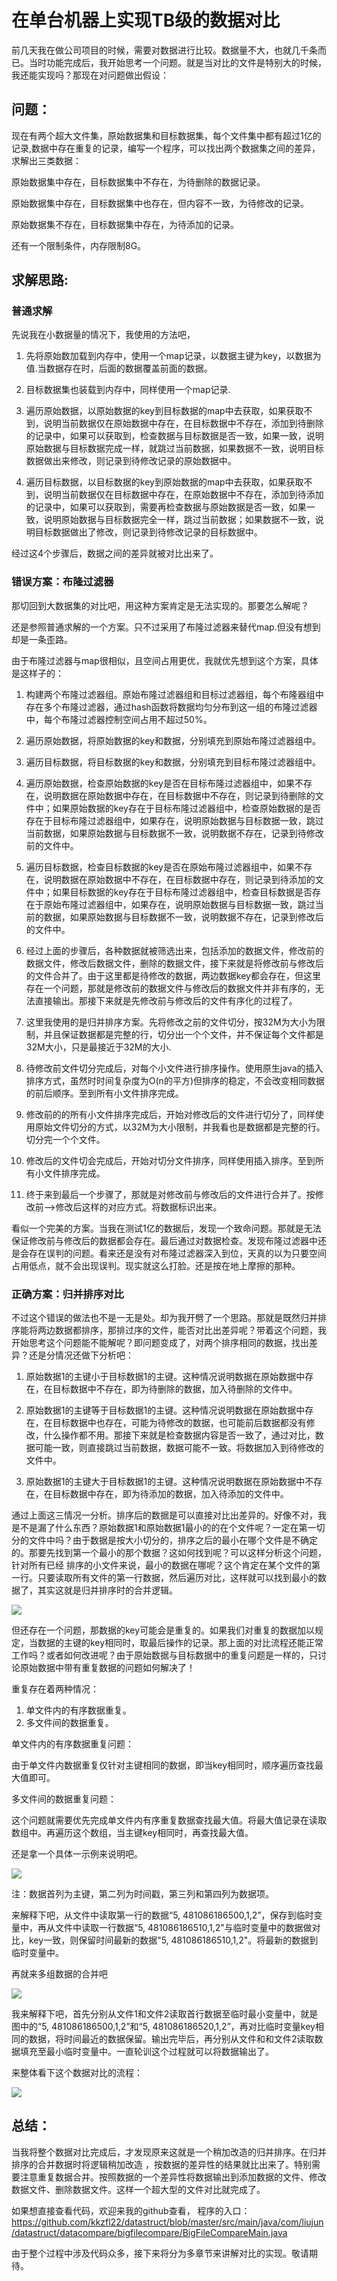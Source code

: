 # 在单台机器上实现TB级的数据对比
前几天我在做公司项目的时候，需要对数据进行比较。数据量不大，也就几千条而已。当时功能完成后，我开始思考一个问题。就是当对比的文件是特别大的时候，我还能实现吗？那现在对问题做出假设：

## 问题：

现在有两个超大文件集，原始数据集和目标数据集，每个文件集中都有超过1亿的记录,数据中存在重复的记录，编写一个程序，可以找出两个数据集之间的差异，求解出三类数据：

原始数据集中存在，目标数据集中不存在，为待删除的数据记录。

原始数据集中存在，目标数据集中也存在，但内容不一致，为待修改的记录。

原始数据集不存在，目标数据集中存在，为待添加的记录。

还有一个限制条件，内存限制8G。



## 求解思路:

### 普通求解

先说我在小数据量的情况下，我使用的方法吧，

 1. 先将原始数加载到内存中，使用一个map记录，以数据主键为key，以数据为值.当数据存在时，后面的数据覆盖前面的数据。

 2. 目标数据集也装载到内存中，同样使用一个map记录.

 3. 遍历原始数据，以原始数据的key到目标数据的map中去获取，如果获取不到，说明当前数据仅在原始数据中存在，在目标数据中不存在，添加到待删除的记录中，如果可以获取到，检查数据与目标数据是否一致，如果一致，说明原始数据与目标数据完成一样，就跳过当前数据，如果数据不一致，说明目标数据做出来修改，则记录到待修改记录的原始数据中。

 4. 遍历目标数据，以目标数据的key到原始数据的map中去获取，如果获取不到，说明当前数据仅在目标数据中存在，在原始数据中不存在，添加到待添加的记录中，如果可以获取到，需要再检查数据与原始数据是否一致，如果一致，说明原始数据与目标数据完全一样，跳过当前数据；如果数据不一致，说明目标数据做出了修改，则记录到待修改记录的目标数据中。

经过这4个步骤后，数据之间的差异就被对比出来了。





### 错误方案：布隆过滤器
那切回到大数据集的对比吧，用这种方案肯定是无法实现的。那要怎么解呢？

还是参照普通求解的一个方案。只不过采用了布隆过滤器来替代map.但没有想到却是一条歪路。

由于布隆过滤器与map很相似，且空间占用更优，我就优先想到这个方案，具体是这样子的：

1. 构建两个布隆过滤器组。原始布隆过滤器组和目标过滤器组，每个布隆器组中存在多个布隆过滤器，通过hash函数将数据均匀分布到这一组的布隆过滤器中，每个布隆过滤器控制空间占用不超过50%。

2. 遍历原始数据，将原始数据的key和数据，分别填充到原始布隆过滤器组中。

3. 遍历目标数据，将目标数据的key和数据，分别填充到目标布隆过滤器组中。

4. 遍历原始数据，检查原始数据的key是否在目标布隆过滤器组中，如果不存在，说明数据在原始数据中存在，在目标数据中不存在，则记录到待删除的文件中；如果原始数据的key存在于目标布隆过滤器组中，检查原始数据的是否存在于目标布隆过滤器组中，如果存在，说明原始数据与目标数据一致，跳过当前数据，如果原始数据与目标数据不一致，说明数据不存在，记录到待修改前的文件中。

5. 遍历目标数据，检查目标数据的key是否在原始布隆过滤器组中，如果不存在，说明数据在原始数据中不存在，在目标数据中存在，则记录到待添加的文件中；如果目标数据的key存在于目标布隆过滤器组中，检查目标数据是否存在于原始布隆过滤器组中，如果存在，说明原始数据与目标数据一致，跳过当前的数据，如果原始数据与目标数据不一致，说明数据不存在，记录到修改后的文件中。

6. 经过上面的步骤后，各种数据就被筛选出来，包括添加的数据文件，修改前的数据文件，修改后数据文件，删除的数据文件，接下来就是将修改前与修改后的文件合并了。由于这里都是待修改的数据，两边数据key都会存在，但这里存在一个问题，那就是修改前的数据文件与修改后的数据文件并非有序的，无法直接输出。那接下来就是先修改前与修改后的文件有序化的过程了。

7. 这里我使用的是归并排序方案。先将修改之前的文件切分，按32M为大小为限制，并且保证数据都是完整的行，切分出一个个文件，并不保证每个文件都是32M大小，只是最接近于32M的大小.

8. 待修改前文件切分完成后，对每个小文件进行排序操作。使用原生java的插入排序方式，虽然时时间复杂度为O(n的平方)但排序的稳定，不会改变相同数据的前后顺序。至到所有小文件排序完成。

9. 修改前的的所有小文件排序完成后，开始对修改后的文件进行切分了，同样使用原始文件切分的方式，以32M为大小限制，并我看也是数据都是完整的行。切分完一个个文件。

10. 修改后的文件切会完成后，开始对切分文件排序，同样使用插入排序。至到所有小文件排序完成。

11. 终于来到最后一个步骤了，那就是对修改前与修改后的文件进行合并了。按修改前-->修改后这样的对应方式。将数据标识出来。

看似一个完美的方案。当我在测试1亿的数据后，发现一个致命问题。那就是无法保证修改前与修改后的数据都会存在。最后通过对数据检查。发现布隆过滤器中还是会存在误判的问题。看来还是没有对布隆过滤器深入到位，天真的以为只要空间占用低点，就不会出现误判。现实就这么打脸。还是按在地上摩擦的那种。



### 正确方案：归并排序对比

不过这个错误的做法也不是一无是处。却为我开劈了一个思路。那就是既然归并排序能将两边数据都排序，那排过序的文件，能否对比出差异呢？带着这个问题，我开始思考这个问题能不能解呢？即问题变成了，对两个排序相同的数据，找出差异？还是分情况还做下分析吧：

1. 原始数据1的主键小于目标数据1的主键。这种情况说明数据在原始数据中存在，在目标数据中不存在，即为待删除的数据，加入待删除的文件中。

2. 原始数据1的主键等于目标数据1的主键。这种情况说明数据在原始数据中存在，在目标数据中也存在，可能为待修改的数据，也可能前后数据都没有修改，什么操作都不用。那接下来就是检查数据内容是否一致了，通过对比，数据可能一致，则直接跳过当前数据，数据可能不一致。将数据加入到待修改的文件中。

3. 原始数据1的主键大于目标数据1的主键。这种情况说明数据在原始数据中不存在，在目标数据中存在，即为待添加的数据，加入待添加的文件中。

通过上面这三情况一分析。排序后的数据是可以直接对比出差异的。好像不对，我是不是漏了什么东西？原始数据1和原始数据1最小的的在个文件呢？一定在第一切分的文件中吗？由于数据是按大小切分的，排序之后的最小在哪个文件是不确定的。那要先找到第一个最小的那个数据？这如何找到呢？可以这样分析这个问题，针对所有已经 排序的小文件来说，最小的数据在哪呢？这个肯定在某个文件的第一行。只要读取所有文件的第一行数据，然后遍历对比，这样就可以找到最小的数据了，其实这就是归并排序时的合并逻辑。

![](D:\doc\博客\数据结构与算法\大型文件对比\归并排序-文件合并.png)

但还存在一个问题，那数据的key可能会是重复的。如果我们对重复的数据加以规定，当数据的主键的key相同时，取最后操作的记录。那上面的对比流程还能正常工作吗？或者如何改进呢？由于原始数据与目标数据中的重复问题是一样的，只讨论原始数据中带有重复数据的问题如何解决了！

重复存在着两种情况：

1. 单文件内的有序数据重复。
2. 多文件间的数据重复。

单文件内的有序数据重复问题：

由于单文件内数据重复仅针对主键相同的数据，即当key相同时，顺序遍历查找最大值即可。

多文件间的数据重复问题：

这个问题就需要优先完成单文件内有序重复数据查找最大值。将最大值记录在读取数组中。再遍历这个数组，当主键key相同时，再查找最大值。

还是拿一个具体一示例来说明吧。

![](D:\doc\博客\数据结构与算法\大型文件对比\归并排序合并取最近数据.png)

注：数据首列为主键，第二列为时间戳，第三列和第四列为数据项。

来解释下吧，从文件中读取第一行的数据“5, 481086186500,1,2”，保存到临时变量中，再从文件中读取一行数据“5, 481086186510,1,2”与临时变量中的数据做对比，key一致，则保留时间最新的数据"5, 481086186510,1,2"。将最新的数据到临时变量中。



再就来多组数据的合并吧

![](D:\doc\博客\数据结构与算法\大型文件对比\归并排序多文件最小数据.png)

我来解释下吧，首先分别从文件1和文件2读取首行数据至临时最小变量中，就是图中的“5, 481086186500,1,2”和“5, 481086186520,1,2”，再对比临时变量key相同的数据，将时间最近的数据保留。输出完毕后，再分别从文件和和文件2读取数据填充至最小临时变量中。一直轮训这个过程就可以将数据输出了。





来整体看下这个数据对比的流程：

![](D:\doc\博客\数据结构与算法\大型文件对比\大数据对比整体流程.png)

## 总结：

​	当我将整个数据对比完成后，才发现原来这就是一个稍加改造的归并排序。在归并排序的合并数据时将逻辑稍加改造 ，按数据的差异性的结果就比出来了。特别需要注意重复数据合并。按照数据的一个差异性将数据输出到添加数据的文件、修改数据文件、删除数据文件。这样一个超大型的文件对比就完成了。



如果想直接查看代码，欢迎来我的github查看，
程序的入口：
https://github.com/kkzfl22/datastruct/blob/master/src/main/java/com/liujun/datastruct/datacompare/bigfilecompare/BigFileCompareMain.java

由于整个过程中涉及代码众多，接下来将分为多章节来讲解对比的实现。敬请期待。







